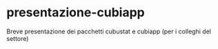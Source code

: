 # presentazione-cubiapp

Breve presentazione dei pacchetti cubustat e cubiapp (per i colleghi del settore)

